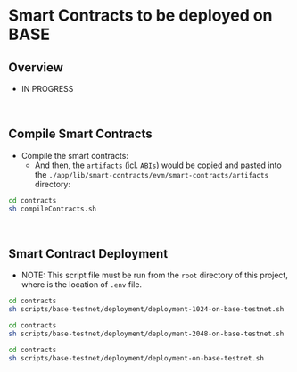 # Smart Contracts to be deployed on BASE

## Overview
- IN PROGRESS


<br>

## Compile Smart Contracts

- Compile the smart contracts:
  - And then, the `artifacts` (icl. `ABIs`) would be copied and pasted into the `./app/lib/smart-contracts/evm/smart-contracts/artifacts` directory:
```bash
cd contracts
sh compileContracts.sh
```

<br>

## Smart Contract Deployment

- NOTE: This script file must be run from the `root` directory of this project, where is the location of `.env` file.
```bash
cd contracts
sh scripts/base-testnet/deployment/deployment-1024-on-base-testnet.sh
```
```bash
cd contracts
sh scripts/base-testnet/deployment/deployment-2048-on-base-testnet.sh
```
```bash
cd contracts
sh scripts/base-testnet/deployment/deployment-on-base-testnet.sh
```